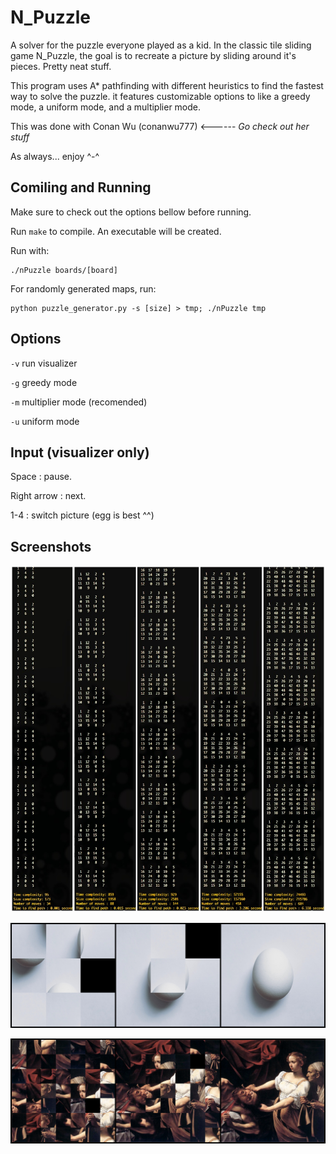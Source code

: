 # N_Puzzle

A solver for the puzzle everyone played as a kid. In the classic tile sliding game N_Puzzle, the goal is to recreate a picture by sliding around it's pieces. Pretty neat stuff.

This program uses A* pathfinding with different heuristics to find the fastest way to solve the puzzle. it features customizable options to
like a greedy mode, a uniform mode, and a multiplier mode.

This was done with Conan Wu (conanwu777) <------ *Go check out her stuff*  

As always... enjoy ^-^

## Comiling and Running

Make sure to check out the options bellow before running.

Run `make` to compile. An executable will be created.

Run with:
```
./nPuzzle boards/[board]
```

For randomly generated maps, run:
```
python puzzle_generator.py -s [size] > tmp; ./nPuzzle tmp
```

## Options

`-v` run visualizer

`-g` greedy mode

`-m` multiplier mode (recomended)

 `-u` uniform mode

## Input (visualizer only)

Space : pause.

Right arrow : next.

1-4 : switch picture (egg is best ^^)

## Screenshots

![alt text](screenshots/1.jpg)

![alt text](screenshots/2.jpg)

![alt text](screenshots/3.jpg)
